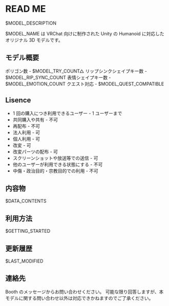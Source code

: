 # READ ME

$MODEL_DESCRIPTION

$MODEL_NAME は VRChat 向けに制作された Unity の Humanoid に対応したオリジナル 3D モデルです。

## モデル概要

ポリゴン数 - $MODEL_TRY_COUNT△
リップシンクシェイプキー数 - $MODEL_RIP_SYNC_COUNT
表情シェイプキー数 - $MODEL_EMOTION_COUNT
クエスト対応 - $MODEL_QUEST_COMPATIBLE

## Lisence

- 1 回の購入につき利用できるユーザー - 1 ユーザーまで
- 共同購入や共有 - 不可
- 再配布 - 不可
- 法人利用 - 可
- 個人利用 - 可
- 改変 - 可
- 改変パーツの配布 - 可
- スクリーンショットや放送等での送信 - 可
- 他のユーザーが利用できる状態にする - 不可
- 中傷・政治目的・宗教目的での利用 - 不可

## 内容物

$DATA_CONTENTS

## 利用方法

$GETTING_STARTED

## 更新履歴

$LAST_MODIFIED

## 連絡先

Booth のメッセージからお問い合わせください。
可能な限り回答しますが、本モデルに関する問い合わせ以外は対応できかねますのでご了承ください。